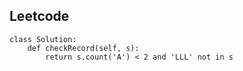 ## Leetcode
```
class Solution:
    def checkRecord(self, s):
        return s.count('A') < 2 and 'LLL' not in s
```

